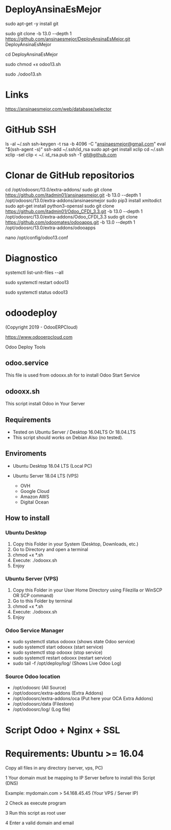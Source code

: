 # DeployAnsinaEsMejor

sudo apt-get -y install git

sudo git clone -b 13.0 --depth 1 https://github.com/ansinaesmejor/DeployAnsinaEsMejor.git DeployAnsinaEsMejor

cd DeployAnsinaEsMejor

sudo chmod +x odoo13.sh

sudo ./odoo13.sh

# Links

https://ansinaesmejor.com/web/database/selector

# GitHub SSH

ls -al ~/.ssh
ssh-keygen -t rsa -b 4096 -C "ansinaesmejor@gmail.com"
eval "$(ssh-agent -s)"
ssh-add ~/.ssh/id_rsa
sudo apt-get install xclip
cd ~/.ssh
xclip -sel clip < ~/. id_rsa.pub
ssh -T git@github.com

# Clonar de GitHub repositorios

cd /opt/odoosrc/13.0/extra-addons/
sudo git clone https://github.com/itadmin01/ansinaesmejor.git -b 13.0 --depth 1 /opt/odoosrc/13.0/extra-addons/ansinaesmejor
	sudo pip3 install xmltodict
	sudo apt-get install python3-openssl
sudo git clone https://github.com/itadmin01/Odoo_CFDI_3.3.git -b 13.0 --depth 1 /opt/odoosrc/13.0/extra-addons/Odoo_CFDI_3.3
sudo git clone https://github.com/odoomates/odooapps.git -b 13.0 --depth 1 /opt/odoosrc/13.0/extra-addons/odooapps

nano /opt/config/odoo13.conf

# Diagnostico

systemctl list-unit-files --all

sudo systemctl restart odoo13

sudo systemctl status odoo13


# odoodeploy

(Copyright 2019 - OdooERPCloud)

https://www.odooerpcloud.com

Odoo Deploy Tools

## odoo.service

This file is used from odooxx.sh for to install Odoo Start Service

## odooxx.sh
This script install Odoo in Your Server

## Requirements

* Tested on Ubuntu Server / Desktop 16.04LTS Or 18.04.LTS
* This script should works on Debian Also (no tested).

## Enviroments

* Ubuntu Desktop 18.04 LTS (Local PC)
* Ubuntu Server 18.04 LTS (VPS)

    * OVH
    * Google Cloud
    * Amazon AWS
    * Digital Ocean

## How to install

### Ubuntu Desktop

1. Copy this Folder in your System (Desktop, Downloads, etc.)
2. Go to Directory and open a terminal
3. chmod +x  *.sh
4. Execute: ./odooxx.sh
5. Enjoy

### Ubuntu Server (VPS)

1. Copy this Folder in your User Home Directory using Filezilla or WinSCP OR SCP command)
2. Go to this Folder by terminal
3. chmod +x  *.sh
4. Execute: ./odooxx.sh
5. Enjoy

### Odoo Service Manager

* sudo systemctl status odooxx (shows state Odoo service)
* sudo systemctl start odooxx (start service)
* sudo systemctl stop odooxx (stop service)
* sudo systemctl restart odooxx (restart service)
* sudo tail -f /opt/deploy/log/ (Shows Live Odoo Log)


### Source Odoo location

* /opt/odoosrc (All Source)
* /opt/odoosrc/extra-addons (Extra Addons)
* /opt/odoosrc/extra-addons/oca (Put here your OCA Extra Addons)
* /opt/odoosrc/data (Filestore)
* /opt/odoosrc/log/ (Log file)



Script Odoo + Nginx + SSL
=========================

# Requirements: Ubuntu >= 16.04

Copy all files in any directory (server, vps, PC)

1 Your domain must be mapping to IP Server before to install this Script (DNS)

Example: mydomain.com > 54.168.45.45 (Your VPS / Server IP) 

2 Check as execute program

3 Run this script as root user

4 Enter a valid domain and email
